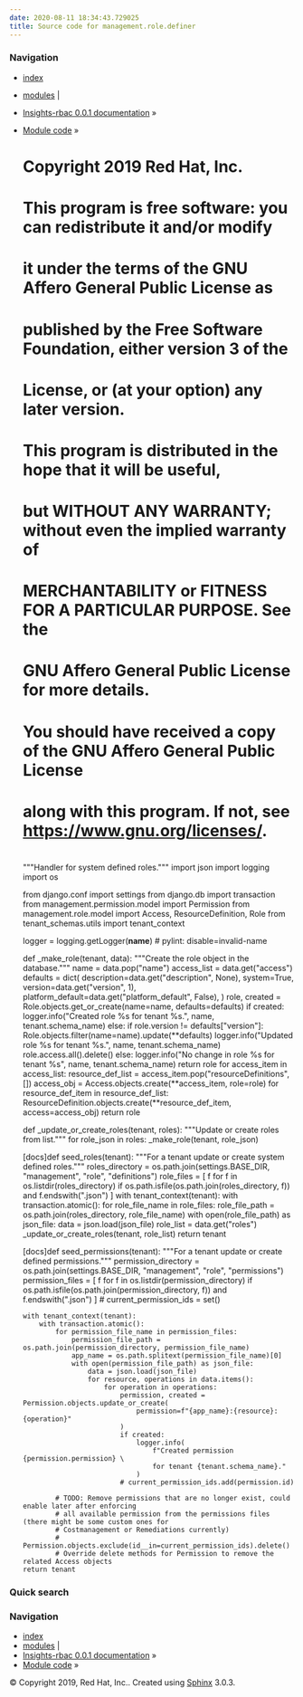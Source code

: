 ```yaml
---
date: 2020-08-11 18:34:43.729025
title: Source code for management.role.definer
---
```

### Navigation

  - [index](../../../../genindex/ "General Index")
  - [modules](../../../../py-modindex/ "Python Module Index") |
  - [Insights-rbac 0.0.1 documentation](../../../../index/) »
  - [Module code](../../../index/) »


    #
    # Copyright 2019 Red Hat, Inc.
    #
    # This program is free software: you can redistribute it and/or modify
    # it under the terms of the GNU Affero General Public License as
    # published by the Free Software Foundation, either version 3 of the
    # License, or (at your option) any later version.
    #
    # This program is distributed in the hope that it will be useful,
    # but WITHOUT ANY WARRANTY; without even the implied warranty of
    # MERCHANTABILITY or FITNESS FOR A PARTICULAR PURPOSE.  See the
    # GNU Affero General Public License for more details.
    #
    # You should have received a copy of the GNU Affero General Public License
    # along with this program.  If not, see <https://www.gnu.org/licenses/>.
    #
    
    """Handler for system defined roles."""
    import json
    import logging
    import os
    
    from django.conf import settings
    from django.db import transaction
    from management.permission.model import Permission
    from management.role.model import Access, ResourceDefinition, Role
    from tenant_schemas.utils import tenant_context
    
    logger = logging.getLogger(__name__)  # pylint: disable=invalid-name
    
    
    def _make_role(tenant, data):
        """Create the role object in the database."""
        name = data.pop("name")
        access_list = data.get("access")
        defaults = dict(
            description=data.get("description", None),
            system=True,
            version=data.get("version", 1),
            platform_default=data.get("platform_default", False),
        )
        role, created = Role.objects.get_or_create(name=name, defaults=defaults)
        if created:
            logger.info("Created role %s for tenant %s.", name, tenant.schema_name)
        else:
            if role.version != defaults["version"]:
                Role.objects.filter(name=name).update(**defaults)
                logger.info("Updated role %s for tenant %s.", name, tenant.schema_name)
                role.access.all().delete()
            else:
                logger.info("No change in role %s for tenant %s", name, tenant.schema_name)
                return role
        for access_item in access_list:
            resource_def_list = access_item.pop("resourceDefinitions", [])
            access_obj = Access.objects.create(**access_item, role=role)
            for resource_def_item in resource_def_list:
                ResourceDefinition.objects.create(**resource_def_item, access=access_obj)
        return role
    
    
    def _update_or_create_roles(tenant, roles):
        """Update or create roles from list."""
        for role_json in roles:
            _make_role(tenant, role_json)
    
    
    [docs]def seed_roles(tenant):
        """For a tenant update or create system defined roles."""
        roles_directory = os.path.join(settings.BASE_DIR, "management", "role", "definitions")
        role_files = [
            f
            for f in os.listdir(roles_directory)
            if os.path.isfile(os.path.join(roles_directory, f)) and f.endswith(".json")
        ]
        with tenant_context(tenant):
            with transaction.atomic():
                for role_file_name in role_files:
                    role_file_path = os.path.join(roles_directory, role_file_name)
                    with open(role_file_path) as json_file:
                        data = json.load(json_file)
                        role_list = data.get("roles")
                        _update_or_create_roles(tenant, role_list)
        return tenant
    
    
    [docs]def seed_permissions(tenant):
        """For a tenant update or create defined permissions."""
        permission_directory = os.path.join(settings.BASE_DIR, "management", "role", "permissions")
        permission_files = [
            f
            for f in os.listdir(permission_directory)
            if os.path.isfile(os.path.join(permission_directory, f)) and f.endswith(".json")
        ]
        # current_permission_ids = set()
    
        with tenant_context(tenant):
            with transaction.atomic():
                for permission_file_name in permission_files:
                    permission_file_path = os.path.join(permission_directory, permission_file_name)
                    app_name = os.path.splitext(permission_file_name)[0]
                    with open(permission_file_path) as json_file:
                        data = json.load(json_file)
                        for resource, operations in data.items():
                            for operation in operations:
                                permission, created = Permission.objects.update_or_create(
                                    permission=f"{app_name}:{resource}:{operation}"
                                )
                                if created:
                                    logger.info(
                                        f"Created permission {permission.permission} \
                                        for tenant {tenant.schema_name}."
                                    )
                                # current_permission_ids.add(permission.id)
    
                # TODO: Remove permissions that are no longer exist, could enable later after enforcing
                # all available permission from the permissions files (there might be some custom ones for
                # Costmanagement or Remediations currently)
                # Permission.objects.exclude(id__in=current_permission_ids).delete()
                # Override delete methods for Permission to remove the related Access objects
        return tenant

### Quick search

### Navigation

  - [index](../../../../genindex/ "General Index")
  - [modules](../../../../py-modindex/ "Python Module Index") |
  - [Insights-rbac 0.0.1 documentation](../../../../index/) »
  - [Module code](../../../index/) »

© Copyright 2019, Red Hat, Inc.. Created using
[Sphinx](http://sphinx-doc.org/) 3.0.3.